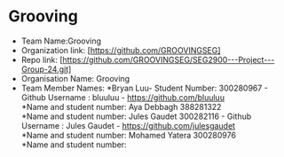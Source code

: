 Grooving
======
* Team Name:Grooving
* Organization link: [https://github.com/GROOVINGSEG]
* Repo link: [https://github.com/GROOVINGSEG/SEG2900---Project---Group-24.git]
* Organisation Name: Grooving
* Team Member Names:
*Bryan Luu- Student Number: 300280967 - Github Username : bluuluu - https://github.com/bluuluu <br />
*Name and student number: Aya Debbagh 388281322 <br />
*Name and student number: Jules Gaudet 300282116 - Github Username : Jules Gaudet - https://github.com/julesgaudet <br />
*Name and student number: Mohamed Yatera 300280976 <br />
*Name and student number: <br />
